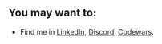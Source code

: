 ## You may want to:
- Find me in [LinkedIn](https://www.linkedin.com/in/ivan-kornasevich-672203202/), [Discord](https://discordapp.com/users/528640845943930910), [Codewars](https://www.codewars.com/users/QuantumDasein).
<!-- - Subscribe my [Youtube channel](https://www.youtube.com/channel/UCyhZIw8U9imR7gtYC3DjGyg). -->
